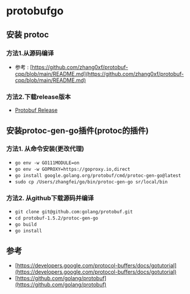 # protobufgo

## 安装 protoc
### 方法1.从源码编译
* 参考 : [https://github.com/zhang0xf/protobuf-cpp/blob/main/README.md](https://github.com/zhang0xf/protobuf-cpp/blob/main/README.md)

### 方法2.下载release版本
* [Protobuf Release](https://github.com/protocolbuffers/protobuf/releases/tag/v3.19.1)

## 安装protoc-gen-go插件(protoc的插件)
### 方法1. 从命令安装(更改代理)
* `go env -w GO111MODULE=on`
* `go env -w GOPROXY=https://goproxy.io,direct`
* `go install google.golang.org/protobuf/cmd/protoc-gen-go@latest`
* `sudo cp /Users/zhangfei/go/bin/protoc-gen-go sr/local/bin`

### 方法2. 从github下载源码并编译
* `git clone git@github.com:golang/protobuf.git`
* `cd protobuf-1.5.2/protoc-gen-go`
* `go build`
* `go install`

## 参考
* [https://developers.google.com/protocol-buffers/docs/gotutorial](https://developers.google.com/protocol-buffers/docs/gotutorial)
* [https://github.com/golang/protobuf](https://github.com/golang/protobuf)
